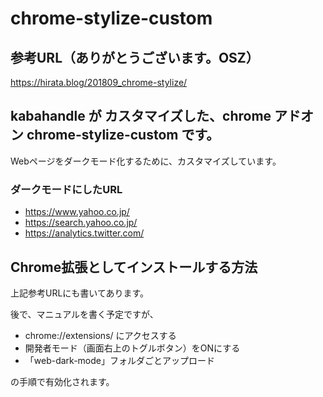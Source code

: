 # chrome-stylize-custom

## 参考URL（ありがとうございます。OSZ）

https://hirata.blog/201809_chrome-stylize/

## kabahandle が カスタマイズした、chrome アドオン chrome-stylize-custom です。

Webページをダークモード化するために、カスタマイズしています。

### ダークモードにしたURL

  - https://www.yahoo.co.jp/
  - https://search.yahoo.co.jp/
  - https://analytics.twitter.com/

## Chrome拡張としてインストールする方法

上記参考URLにも書いてあります。

後で、マニュアルを書く予定ですが、

  - chrome://extensions/ にアクセスする
  - 開発者モード（画面右上のトグルボタン）をONにする
  - 「web-dark-mode」フォルダごとアップロード

の手順で有効化されます。
